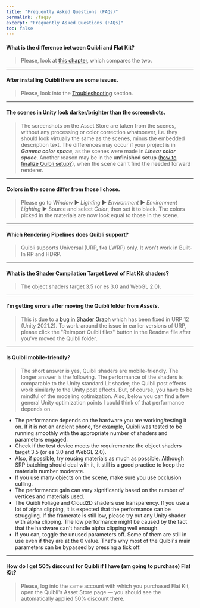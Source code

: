 ```yaml
---
title: "Frequently Asked Questions (FAQs)"
permalink: /faqs/
excerpt: "Frequently Asked Questions (FAQs)"
toc: false
---
```


#### What is the difference between Quibli and Flat Kit?
> Please, look at [this chapter](../quibli-flat-kit), which compares the two.

---

#### After installing Quibli there are some issues.
> Please, look into the [Troubleshooting](../installation#troubleshooting) section.

---

#### The scenes in Unity look darker/brighter than the screenshots.
> The screenshots on the Asset Store are taken from the scenes, without any processing or color correction whatsoever, i.e. they should look virtually the same as the scenes, minus the embedded description text. The differences may occur if your project is in **_Gamma color space_**, as the scenes were made in **_Linear color space_**. Another reason may be in the **unfinished setup** ([how to finalize Quibli setup?](../installation/#finalizing-quibli-installation)), when the scene can't find the needed forward renderer.

---

#### Colors in the scene differ from those I chose.
> Please go to _Window_ ▶︎ _Lighting_ ▶︎ _Environment_ ▶︎ _Environment Lighting_ ▶︎ Source and select _Color_, then set it to black. The colors picked in the materials are now look equal to those in the scene.

---

#### Which Rendering Pipelines does Quibli support?
> Quibli supports Universal (URP, fka LWRP) only. It won't work in Built-In RP and HDRP.

---

#### What is the Shader Compilation Target Level of Flat Kit shaders?
> The object shaders target 3.5 (or es 3.0 and WebGL 2.0).

---

#### I'm getting errors after moving the Quibli folder from _Assets_. 
> This is due to a [bug in Shader Graph](https://issuetracker.unity3d.com/issues/shadergraph-reference-to-hlsl-file-is-lost-after-moving-it-to-a-different-folder) which has been fixed in URP 12 (Unity 2021.2). To work-around the issue in earlier versions of URP, please click the "Reimport Quibli files" button in the Readme file after you've moved the Quibli folder.

---

#### Is Quibli mobile-friendly?
> The short answer is yes, Quibli shaders are mobile-friendly. The longer answer is the following.
The performance of the shaders is comparable to the Unity standard Lit shader; the Quibli post effects work similarly to the Unity post effects. But, of course, you have to be mindful of the modeling optimization.
Also, below you can find a few general Unity optimization points I could think of that performance depends on.
- The performance depends on the hardware you are working/testing it on. If it is not an ancient phone, for example, Quibli was tested to be running smoothly with the appropriate number of shaders and parameters engaged.
- Check if the test device meets the requirements: the object shaders target 3.5 (or es 3.0 and WebGL 2.0).
- Also, if possible, try reusing materials as much as possible. Although SRP batching should deal with it, it still is a good practice to keep the materials number moderate.
- If you use many objects on the scene, make sure you use occlusion culling.
- The performance gain can vary significantly based on the number of vertices and materials used.
- The Quibli Foliage and Cloud2D shaders use transparency. If you use a lot of alpha clipping, it is expected that the performance can be struggling. If the framerate is still low, please try out any Unity shader with alpha clipping. The low performance might be caused by the fact that the hardware can't handle alpha clipping well enough.
- If you can, toggle the unused parameters off. Some of them are still in use even if they are at the 0 value. That's why most of the Quibli's main parameters can be bypassed by pressing a tick off.

---

#### How do I get 50% discount for Quibli if I have (am going to purchase) Flat Kit?
> Please, log into the same account with which you purchased Flat Kit, open the Quibli's Asset Store page — you should see the automatically applied 50% discount there.



